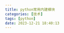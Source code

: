 ```yaml
---
title: python常用内建模块
categories: [技术]
tags: [python]
date: 2023-12-21 18:40:13
---
```




<!-- more -->